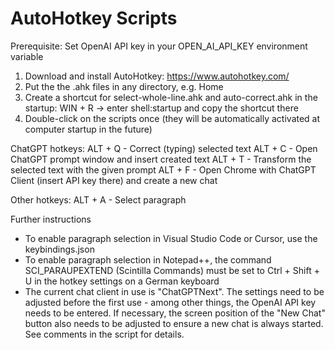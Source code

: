 # AutoHotkey Scripts

Prerequisite: Set OpenAI API key in your OPEN_AI_API_KEY environment variable

1. Download and install AutoHotkey: https://www.autohotkey.com/
2. Put the the .ahk files in any directory, e.g. Home
3. Create a shortcut for select-whole-line.ahk and auto-correct.ahk in the startup: WIN + R -> enter shell:startup and copy the shortcut there
4. Double-click on the scripts once (they will be automatically activated at computer startup in the future)

ChatGPT hotkeys:
ALT + Q - Correct (typing) selected text
ALT + C - Open ChatGPT prompt window and insert created text
ALT + T - Transform the selected text with the given prompt
ALT + F - Open Chrome with ChatGPT Client (insert API key there) and create a new chat

Other hotkeys:
ALT + A - Select paragraph

Further instructions
- To enable paragraph selection in Visual Studio Code or Cursor, use the keybindings.json
- To enable paragraph selection in Notepad++, the command SCI_PARAUPEXTEND (Scintilla Commands) must be set to Ctrl + Shift + U in the hotkey settings on a German keyboard
- The current chat client in use is "ChatGPTNext". The settings need to be adjusted before the first use - among other things, the OpenAI API key needs to be entered. If necessary, the screen position of the "New Chat" button also needs to be adjusted to ensure a new chat is always started. See comments in the script for details.